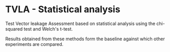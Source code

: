 # TVLA - Statistical analysis

Test Vector leakage Assessment based on statistical analysis using the chi-squared test and Welch's t-test.

Results obtained from these methods form the baseline against which other experiments are compared.